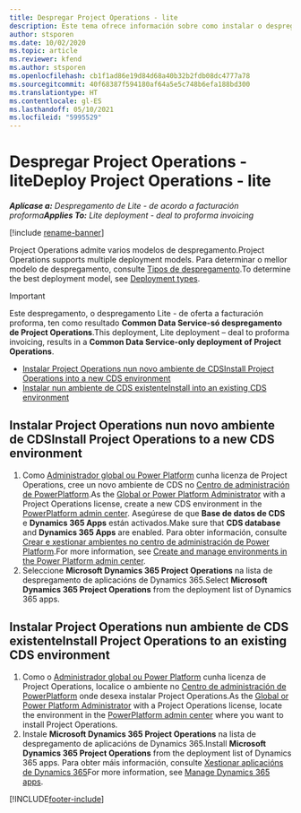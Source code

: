 ```yaml
---
title: Despregar Project Operations - lite
description: Este tema ofrece información sobre como instalar o despregamento de Project Operations lite - de oferta a facturación proforma.
author: stsporen
ms.date: 10/02/2020
ms.topic: article
ms.reviewer: kfend
ms.author: stsporen
ms.openlocfilehash: cb1f1ad86e19d84d68a40b32b2fdb08dc4777a78
ms.sourcegitcommit: 40f68387f594180af64a5e5c748b6efa188bd300
ms.translationtype: HT
ms.contentlocale: gl-ES
ms.lasthandoff: 05/10/2021
ms.locfileid: "5995529"
---
```

# <a name="deploy-project-operations---lite"></a><span data-ttu-id="83318-103">Despregar Project Operations - lite</span><span class="sxs-lookup"><span data-stu-id="83318-103">Deploy Project Operations - lite</span></span>

<span data-ttu-id="83318-104">_**Aplícase a:** Despregamento de Lite - de acordo a facturación proforma_</span><span class="sxs-lookup"><span data-stu-id="83318-104">_**Applies To:** Lite deployment - deal to proforma invoicing_</span></span>

[!include [rename-banner](~/includes/cc-data-platform-banner.md)]

<span data-ttu-id="83318-105">Project Operations admite varios modelos de despregamento.</span><span class="sxs-lookup"><span data-stu-id="83318-105">Project Operations supports multiple deployment models.</span></span> <span data-ttu-id="83318-106">Para determinar o mellor modelo de despregamento, consulte [Tipos de despregamento](determine-deployment-type.md).</span><span class="sxs-lookup"><span data-stu-id="83318-106">To determine the best deployment model, see [Deployment types](determine-deployment-type.md).</span></span>


> [!IMPORTANT]
> <span data-ttu-id="83318-107">Este despregamento, o despregamento Lite - de oferta a facturación proforma, ten como resultado **Common Data Service-só despregamento de Project Operations**.</span><span class="sxs-lookup"><span data-stu-id="83318-107">This deployment, Lite deployment – deal to proforma invoicing, results in a **Common Data Service-only deployment of Project Operations**.</span></span>

- [<span data-ttu-id="83318-108">Instalar Project Operations nun novo ambiente de CDS</span><span class="sxs-lookup"><span data-stu-id="83318-108">Install Project Operations into a new CDS environment</span></span>](#new)
- [<span data-ttu-id="83318-109">Instalar nun ambiente de CDS existente</span><span class="sxs-lookup"><span data-stu-id="83318-109">Install into an existing CDS environment</span></span>](#existing)



## <a name="install-project-operations-to-a-new-cds-environment"></a><a name="new"></a><span data-ttu-id="83318-110">Instalar Project Operations nun novo ambiente de CDS</span><span class="sxs-lookup"><span data-stu-id="83318-110">Install Project Operations to a new CDS environment</span></span>

1. <span data-ttu-id="83318-111">Como [Administrador global ou Power Platform](/power-platform/admin/global-service-administrators-can-administer-without-license) cunha licenza de Project Operations, cree un novo ambiente de CDS no [Centro de administración de PowerPlatform](https://admin.powerplatform.com).</span><span class="sxs-lookup"><span data-stu-id="83318-111">As the [Global or Power Platform Administrator](/power-platform/admin/global-service-administrators-can-administer-without-license) with a Project Operations license, create a new CDS environment in the [PowerPlatform admin center](https://admin.powerplatform.com).</span></span> <span data-ttu-id="83318-112">Asegúrese de que **Base de datos de CDS** e **Dynamics 365 Apps** están activados.</span><span class="sxs-lookup"><span data-stu-id="83318-112">Make sure that **CDS database** and **Dynamics 365 Apps** are enabled.</span></span> <span data-ttu-id="83318-113">Para obter información, consulte [Crear e xestionar ambientes no centro de administración de Power Platform](/power-platform/admin/create-environment#create-an-environment-in-the-power-platform-admin-center).</span><span class="sxs-lookup"><span data-stu-id="83318-113">For more information, see [Create and manage environments in the Power Platform admin center](/power-platform/admin/create-environment#create-an-environment-in-the-power-platform-admin-center).</span></span>
2. <span data-ttu-id="83318-114">Seleccione **Microsoft Dynamics 365 Project Operations** na lista de despregamento de aplicacións de Dynamics 365.</span><span class="sxs-lookup"><span data-stu-id="83318-114">Select **Microsoft Dynamics 365 Project Operations** from the deployment list of Dynamics 365 apps.</span></span>


## <a name="install-project-operations-to-an-existing-cds-environment"></a><a name="existing"></a><span data-ttu-id="83318-115">Instalar Project Operations nun ambiente de CDS existente</span><span class="sxs-lookup"><span data-stu-id="83318-115">Install Project Operations to an existing CDS environment</span></span>

1. <span data-ttu-id="83318-116">Como o [Administrador global ou Power Platform](/power-platform/admin/global-service-administrators-can-administer-without-license) cunha licenza de Project Operations, localice o ambiente no [Centro de administración de PowerPlatform](https://admin.powerplatform.com) onde desexa instalar Project Operations.</span><span class="sxs-lookup"><span data-stu-id="83318-116">As the [Global or Power Platform Administrator](/power-platform/admin/global-service-administrators-can-administer-without-license) with a Project Operations license, locate the environment in the [PowerPlatform admin center](https://admin.powerplatform.com) where you want to install Project Operations.</span></span>
2. <span data-ttu-id="83318-117">Instale **Microsoft Dynamics 365 Project Operations** na lista de despregamento de aplicacións de Dynamics 365.</span><span class="sxs-lookup"><span data-stu-id="83318-117">Install **Microsoft Dynamics 365 Project Operations** from the deployment list of Dynamics 365 apps.</span></span> <span data-ttu-id="83318-118">Para obter máis información, consulte [Xestionar aplicacións de Dynamics 365](/power-platform/admin/manage-apps)</span><span class="sxs-lookup"><span data-stu-id="83318-118">For more information, see [Manage Dynamics 365 apps](/power-platform/admin/manage-apps).</span></span>




[!INCLUDE[footer-include](../includes/footer-banner.md)]